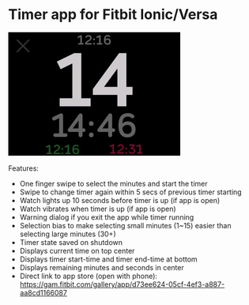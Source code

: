 # Timer app for Fitbit Ionic/Versa

![screenshot](Ionic-screenshot.png)

Features:
- One finger swipe to select the minutes and start the timer
- Swipe to change timer again within 5 secs of previous timer starting
- Watch lights up 10 seconds before timer is up (if app is open)
- Watch vibrates when timer is up (if app is open)
- Warning dialog if you exit the app while timer running
- Selection bias to make selecting small minutes (1~15) easier than selecting large minutes (30+)
- Timer state saved on shutdown
- Displays current time on top center
- Displays timer start-time and timer end-time at bottom
- Displays remaining minutes and seconds in center
- Direct link to app store (open with phone):
https://gam.fitbit.com/gallery/app/d73ee624-05cf-4ef3-a887-aa8cd1166087
